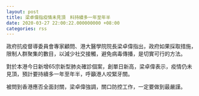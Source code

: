 ```yaml
---
layout: post
title: 梁卓偉指疫情未見頂　料持續多一年至年半
date: 2020-03-27 22:00:22.000000000 +08:00
categories: rss
---
```


政府抗疫督導委員會專家顧問、港大醫學院院長梁卓偉指出，政府如果採取措施，限制人群聚集的數目，以減少社交接觸，避免病毒傳播，是切實可行的方法。

對於本港今日新增65宗新型肺炎確診個案，創單日新高，梁卓偉表示，疫情仍未見頂，預計要持續多一年至年半，呼籲港人咬緊牙關。

被問到香港應否全面封關，梁卓偉強調，關口防控工作，一定要做到最嚴謹。
